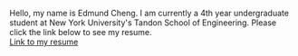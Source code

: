 Hello, my name is Edmund Cheng. I am currently a 4th year undergraduate student at New York University's Tandon School of Engineering. Please click the link below to see my resume.<br/>
[Link to my resume](https://edmundcheng221.github.io/Edmund/cv.html)
